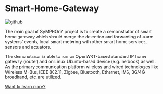 # Smart-Home-Gateway
![github](https://cloud.githubusercontent.com/assets/7251912/9326203/7378ee42-4598-11e5-8423-0f2364fe2fac.png)

The main goal of SyMPHOnY project is to create a demonstrator of smart home gateway which should merge the detection and forwarding of alarm systems&rsquo; events, local smart metering with other smart home services, sensors and actuators. 

The demonstrator is able to run on OpenWRT-based standard IP home gateway (router) and on Linux Ubuntu-based device (e.g. netbook) as well. As the primary communication platform wireless and wired technologies like Wireless M-Bus, IEEE 802.11, Zigbee, Bluetooth, Ethernet, IMS, 3G/4G broadband, etc. are utilized.

[Want to learn more?](https://github.com/SyMPHOnY-/Smart-Home-Gateway/wiki)

